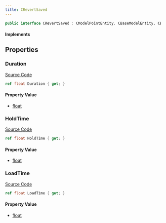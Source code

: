 ```yaml
---
title: CRevertSaved
---
```


```csharp
public interface CRevertSaved : CModelPointEntity, CBaseModelEntity, CBaseEntity, CEntityInstance, ISchemaClass<CEntityInstance>, ISchemaClass<CBaseEntity>, ISchemaClass<CBaseModelEntity>, ISchemaClass<CModelPointEntity>, ISchemaClass<CRevertSaved>, ISchemaField, ISchemaClass, INativeHandle
```

#### Implements

## Properties

### Duration

[Source Code](https://github.com/swiftly-solution/swiftlys2/blob/main/managed/src/SwiftlyS2.Generated/Schemas/Interfaces/CRevertSaved.cs#L19)

```csharp
ref float Duration { get; }
```

#### Property Value

- [float](https://learn.microsoft.com/dotnet/api/system.single)

### HoldTime

[Source Code](https://github.com/swiftly-solution/swiftlys2/blob/main/managed/src/SwiftlyS2.Generated/Schemas/Interfaces/CRevertSaved.cs#L21)

```csharp
ref float HoldTime { get; }
```

#### Property Value

- [float](https://learn.microsoft.com/dotnet/api/system.single)

### LoadTime

[Source Code](https://github.com/swiftly-solution/swiftlys2/blob/main/managed/src/SwiftlyS2.Generated/Schemas/Interfaces/CRevertSaved.cs#L17)

```csharp
ref float LoadTime { get; }
```

#### Property Value

- [float](https://learn.microsoft.com/dotnet/api/system.single)

